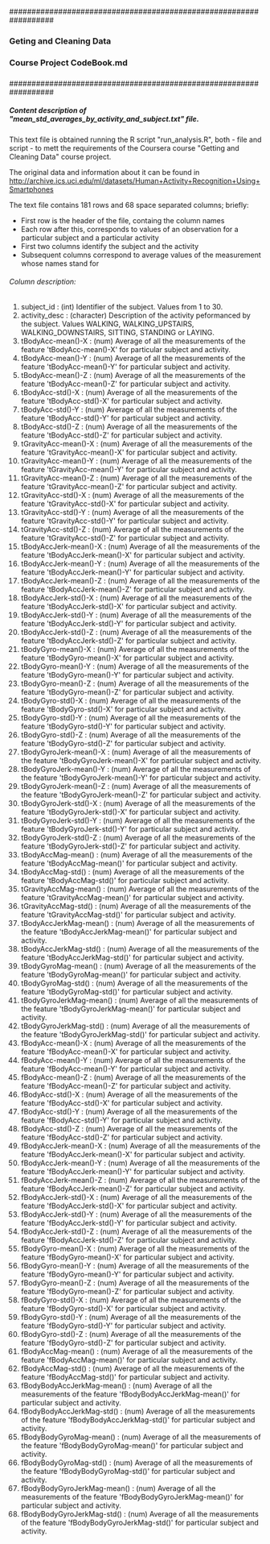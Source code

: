 ##################################################################
###
### Geting and Cleaning Data
###
### Course Project CodeBook.md
###
##################################################################

##### Content description of "mean_std_averages_by_activity_and_subject.txt" file.

This text file is obtained running the R script "run_analysis.R", both - file and script - to mett the requirements of the Coursera course "Getting and Cleaning Data" course project.

The original data and information about it can be found in http://archive.ics.uci.edu/ml/datasets/Human+Activity+Recognition+Using+Smartphones

The text file contains 181 rows and 68 space separated columns; briefly:
- First row is the header of the file, containg the column names
- Each row after this, corresponds to values of an observation for a particular subject and a particular activity
- First two columns identify the  subject and the activity
- Subsequent columns correspond to average values of the measurement whose names stand for

###### Column description:

1. subject_id : (int) Identifier of the subject. Values from 1 to 30.
2. activity_desc : (character) Description of the activity peformanced by the subject. Values WALKING, WALKING_UPSTAIRS, WALKING_DOWNSTAIRS, SITTING, STANDING or LAYING.
3. tBodyAcc-mean()-X : (num) Average of all the measurements of the feature 'tBodyAcc-mean()-X' for particular subject and activity.
4. tBodyAcc-mean()-Y : (num) Average of all the measurements of the feature 'tBodyAcc-mean()-Y' for particular subject and activity.
5. tBodyAcc-mean()-Z : (num) Average of all the measurements of the feature 'tBodyAcc-mean()-Z' for particular subject and activity.
6. tBodyAcc-std()-X : (num) Average of all the measurements of the feature 'tBodyAcc-std()-X' for particular subject and activity.
7. tBodyAcc-std()-Y : (num) Average of all the measurements of the feature 'tBodyAcc-std()-Y' for particular subject and activity.
8. tBodyAcc-std()-Z : (num) Average of all the measurements of the feature 'tBodyAcc-std()-Z' for particular subject and activity.
9. tGravityAcc-mean()-X : (num) Average of all the measurements of the feature 'tGravityAcc-mean()-X' for particular subject and activity.
10. tGravityAcc-mean()-Y : (num) Average of all the measurements of the feature 'tGravityAcc-mean()-Y' for particular subject and activity.
11. tGravityAcc-mean()-Z : (num) Average of all the measurements of the feature 'tGravityAcc-mean()-Z' for particular subject and activity.
12. tGravityAcc-std()-X : (num) Average of all the measurements of the feature 'tGravityAcc-std()-X' for particular subject and activity.
13. tGravityAcc-std()-Y : (num) Average of all the measurements of the feature 'tGravityAcc-std()-Y' for particular subject and activity.
14. tGravityAcc-std()-Z : (num) Average of all the measurements of the feature 'tGravityAcc-std()-Z' for particular subject and activity.
15. tBodyAccJerk-mean()-X : (num) Average of all the measurements of the feature 'tBodyAccJerk-mean()-X' for particular subject and activity.
16. tBodyAccJerk-mean()-Y : (num) Average of all the measurements of the feature 'tBodyAccJerk-mean()-Y' for particular subject and activity.
17. tBodyAccJerk-mean()-Z : (num) Average of all the measurements of the feature 'tBodyAccJerk-mean()-Z' for particular subject and activity.
18. tBodyAccJerk-std()-X : (num) Average of all the measurements of the feature 'tBodyAccJerk-std()-X' for particular subject and activity.
19. tBodyAccJerk-std()-Y : (num) Average of all the measurements of the feature 'tBodyAccJerk-std()-Y' for particular subject and activity.
20. tBodyAccJerk-std()-Z : (num) Average of all the measurements of the feature 'tBodyAccJerk-std()-Z' for particular subject and activity.
21. tBodyGyro-mean()-X : (num) Average of all the measurements of the feature 'tBodyGyro-mean()-X' for particular subject and activity.
22. tBodyGyro-mean()-Y : (num) Average of all the measurements of the feature 'tBodyGyro-mean()-Y' for particular subject and activity.
23. tBodyGyro-mean()-Z : (num) Average of all the measurements of the feature 'tBodyGyro-mean()-Z' for particular subject and activity.
24. tBodyGyro-std()-X : (num) Average of all the measurements of the feature 'tBodyGyro-std()-X' for particular subject and activity.
25. tBodyGyro-std()-Y : (num) Average of all the measurements of the feature 'tBodyGyro-std()-Y' for particular subject and activity.
26. tBodyGyro-std()-Z : (num) Average of all the measurements of the feature 'tBodyGyro-std()-Z' for particular subject and activity.
27. tBodyGyroJerk-mean()-X : (num) Average of all the measurements of the feature 'tBodyGyroJerk-mean()-X' for particular subject and activity.
28. tBodyGyroJerk-mean()-Y : (num) Average of all the measurements of the feature 'tBodyGyroJerk-mean()-Y' for particular subject and activity.
29. tBodyGyroJerk-mean()-Z : (num) Average of all the measurements of the feature 'tBodyGyroJerk-mean()-Z' for particular subject and activity.
30. tBodyGyroJerk-std()-X : (num) Average of all the measurements of the feature 'tBodyGyroJerk-std()-X' for particular subject and activity.
31. tBodyGyroJerk-std()-Y : (num) Average of all the measurements of the feature 'tBodyGyroJerk-std()-Y' for particular subject and activity.
32. tBodyGyroJerk-std()-Z : (num) Average of all the measurements of the feature 'tBodyGyroJerk-std()-Z' for particular subject and activity.
33. tBodyAccMag-mean() : (num) Average of all the measurements of the feature 'tBodyAccMag-mean()' for particular subject and activity.
34. tBodyAccMag-std() : (num) Average of all the measurements of the feature 'tBodyAccMag-std()' for particular subject and activity.
35. tGravityAccMag-mean() : (num) Average of all the measurements of the feature 'tGravityAccMag-mean()' for particular subject and activity.
36. tGravityAccMag-std() : (num) Average of all the measurements of the feature 'tGravityAccMag-std()' for particular subject and activity.
37. tBodyAccJerkMag-mean() : (num) Average of all the measurements of the feature 'tBodyAccJerkMag-mean()' for particular subject and activity.
38. tBodyAccJerkMag-std() : (num) Average of all the measurements of the feature 'tBodyAccJerkMag-std()' for particular subject and activity.
39. tBodyGyroMag-mean() : (num) Average of all the measurements of the feature 'tBodyGyroMag-mean()' for particular subject and activity.
40. tBodyGyroMag-std() : (num) Average of all the measurements of the feature 'tBodyGyroMag-std()' for particular subject and activity.
41. tBodyGyroJerkMag-mean() : (num) Average of all the measurements of the feature 'tBodyGyroJerkMag-mean()' for particular subject and activity.
42. tBodyGyroJerkMag-std() : (num) Average of all the measurements of the feature 'tBodyGyroJerkMag-std()' for particular subject and activity.
43. fBodyAcc-mean()-X : (num) Average of all the measurements of the feature 'fBodyAcc-mean()-X' for particular subject and activity.
44. fBodyAcc-mean()-Y : (num) Average of all the measurements of the feature 'fBodyAcc-mean()-Y' for particular subject and activity.
45. fBodyAcc-mean()-Z : (num) Average of all the measurements of the feature 'fBodyAcc-mean()-Z' for particular subject and activity.
46. fBodyAcc-std()-X : (num) Average of all the measurements of the feature 'fBodyAcc-std()-X' for particular subject and activity.
47. fBodyAcc-std()-Y : (num) Average of all the measurements of the feature 'fBodyAcc-std()-Y' for particular subject and activity.
48. fBodyAcc-std()-Z : (num) Average of all the measurements of the feature 'fBodyAcc-std()-Z' for particular subject and activity.
49. fBodyAccJerk-mean()-X : (num) Average of all the measurements of the feature 'fBodyAccJerk-mean()-X' for particular subject and activity.
50. fBodyAccJerk-mean()-Y : (num) Average of all the measurements of the feature 'fBodyAccJerk-mean()-Y' for particular subject and activity.
51. fBodyAccJerk-mean()-Z : (num) Average of all the measurements of the feature 'fBodyAccJerk-mean()-Z' for particular subject and activity.
52. fBodyAccJerk-std()-X : (num) Average of all the measurements of the feature 'fBodyAccJerk-std()-X' for particular subject and activity.
53. fBodyAccJerk-std()-Y : (num) Average of all the measurements of the feature 'fBodyAccJerk-std()-Y' for particular subject and activity.
54. fBodyAccJerk-std()-Z : (num) Average of all the measurements of the feature 'fBodyAccJerk-std()-Z' for particular subject and activity.
55. fBodyGyro-mean()-X : (num) Average of all the measurements of the feature 'fBodyGyro-mean()-X' for particular subject and activity.
56. fBodyGyro-mean()-Y : (num) Average of all the measurements of the feature 'fBodyGyro-mean()-Y' for particular subject and activity.
57. fBodyGyro-mean()-Z : (num) Average of all the measurements of the feature 'fBodyGyro-mean()-Z' for particular subject and activity.
58. fBodyGyro-std()-X : (num) Average of all the measurements of the feature 'fBodyGyro-std()-X' for particular subject and activity.
59. fBodyGyro-std()-Y : (num) Average of all the measurements of the feature 'fBodyGyro-std()-Y' for particular subject and activity.
60. fBodyGyro-std()-Z : (num) Average of all the measurements of the feature 'fBodyGyro-std()-Z' for particular subject and activity.
61. fBodyAccMag-mean() : (num) Average of all the measurements of the feature 'fBodyAccMag-mean()' for particular subject and activity.
62. fBodyAccMag-std() : (num) Average of all the measurements of the feature 'fBodyAccMag-std()' for particular subject and activity.
63. fBodyBodyAccJerkMag-mean() : (num) Average of all the measurements of the feature 'fBodyBodyAccJerkMag-mean()' for particular subject and activity.
64. fBodyBodyAccJerkMag-std() : (num) Average of all the measurements of the feature 'fBodyBodyAccJerkMag-std()' for particular subject and activity.
65. fBodyBodyGyroMag-mean() : (num) Average of all the measurements of the feature 'fBodyBodyGyroMag-mean()' for particular subject and activity.
66. fBodyBodyGyroMag-std() : (num) Average of all the measurements of the feature 'fBodyBodyGyroMag-std()' for particular subject and activity.
67. fBodyBodyGyroJerkMag-mean() : (num) Average of all the measurements of the feature 'fBodyBodyGyroJerkMag-mean()' for particular subject and activity.
68. fBodyBodyGyroJerkMag-std() : (num) Average of all the measurements of the feature 'fBodyBodyGyroJerkMag-std()' for particular subject and activity.
